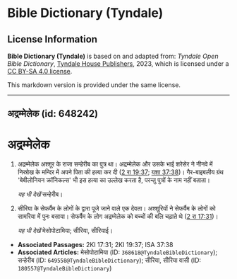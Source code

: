 # Bible Dictionary (Tyndale)

## License Information

**Bible Dictionary (Tyndale)** is based on and adapted from: _Tyndale Open Bible Dictionary_, [Tyndale House Publishers](https://tyndaleopenresources.com/), 2023, which is licensed under a [CC BY-SA 4.0 license](https://creativecommons.org/licenses/by-sa/4.0/legalcode.en).

This markdown version is provided under the same license.



--------------------------------

## अद्रम्मेलेक (id: 648242)

अद्रम्मेलेक
===========

1. अद्रम्मेलेक अश्शूर के राजा सन्हेरीब का पुत्र था। अद्रम्मेलेक और उसके भाई शरेसेर ने नीनवे में निस्रोख के मन्दिर में अपने पिता की हत्या कर दी ([2 रा 19:37](https://ref.ly/2Kgs19:37); [यशा 37:38](https://ref.ly/Isa37:38))। गैर\-बाइबलीय ग्रंथ 'बेबीलोनियन क्रॉनिकल्स' भी इस हत्या का उल्लेख करता है, परन्तु पुत्रों के नाम नहीं बताता।

    *यह भी देखें* सन्हेरीब।

2. सीरिया के सेफर्वैम के लोगों के द्वारा पूजे जाने वाले एक देवता। अश्शूरियों ने सेफर्वैम के लोगों को सामरिया में पुनः बसाया। सेफर्वैम के लोग अद्रम्मेलेक को बच्चों की बलि चढ़ाते थे ([2 रा 17:31](https://ref.ly/2Kgs17:31))।

    *यह भी देखें* मेसोपोटामिया; सीरिया, सीरियाई।

* **Associated Passages:** 2KI 17:31; 2KI 19:37; ISA 37:38
* **Associated Articles:** मेसोपोटामिया (ID: `368618@TyndaleBibleDictionary`); सन्हेरीब (ID: `649558@TyndaleBibleDictionary`); सीरिया, सीरिया वासी (ID: `180557@TyndaleBibleDictionary`)

